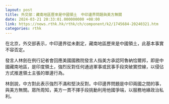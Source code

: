```yaml
---
layout: post
title: 外交部：藏南地區歷來是中國領土　中印邊界問題與美方無關
date: 2024-03-21 20:33:01.000000000 +08:00
link: https://news.rthk.hk/rthk/ch/component/k2/1745684-20240321.htm
categories: rthk
---
```


在北京，外交部表示，中印邊界從未劃定，藏南地區歷來是中國領土，此基本事實不容否定。

發言人林劍在例行記者會回應美國國務院發言人指美方承認阿魯納恰爾邦，即是中國藏南地區，是印度領土，強烈反對任何通過軍事或民事手段突破實控線，以侵佔方式推進領土主張的單邊行為。

林劍說，中方對此表示強烈不滿和堅決反對。中印邊界問題是中印兩國之間的事，與美方無關。眾所周知，美方一貫不擇手段挑動利用他國爭端，以服務地緣政治私利。
